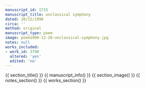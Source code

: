 ```yaml
---
manuscript_id: 1715
manuscript_title: unclassical symphony
dated: 20/12/1990
circa: ''
method: original
manuscript_type: poem
image: poem1990-12-20-unclassical-symphony.jpg
notes: null
works_included:
- work_id: 3798
  altered: 'yes'
  edited: 'no'
---
```


{{ section_title() }}
{{ manuscript_info() }}
{{ section_image() }}
{{ notes_section() }}
{{ works_section() }}
